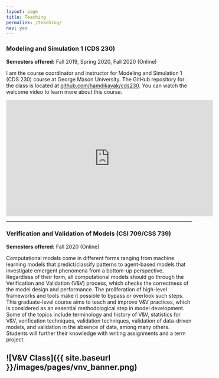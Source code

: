 ```yaml
---
layout: page
title: Teaching
permalink: /teaching/
nav: yes
---
```


### Modeling and Simulation 1 (CDS 230)
**Semesters offered:** Fall 2019, Spring 2020, Fall 2020 (Online)  

I am the course coordinator and instructor for Modeling and Simulation 1 (CDS 230) course at George Mason University. The GitHub repository for the class is located at [github.com/hamdikavak/cds230](https://github.com/hamdikavak/cds230). You can watch the welcome video to learn more about this course.

<iframe width="560" height="315" src="https://www.youtube.com/embed/H43B112zfuY" frameborder="0" allow="accelerometer; autoplay; encrypted-media; gyroscope; picture-in-picture" allowfullscreen></iframe>

---
### Verification and Validation of Models (CSI 709/CSS 739)
**Semesters offered:** Fall 2020 (Online)  

Computational models come in different forms ranging from machine learning models that predict/classify patterns to agent-based models that investigate emergent phenomena from a bottom-up perspective. Regardless of their form, all computational models should go through the Verification and Validation (V&V) process, which checks the correctness of the model design and performance. The proliferation of high-level frameworks and tools make it possible to bypass or overlook such steps. This graduate-level course aims to teach and improve V&V practices, which is considered as an essential methodological step in model development. Some of the topics include terminology and history of V&V, statistics for V&V, verification techniques, validation techniques, validation of data-driven models, and validation in the absence of data, among many others. Students will further their knowledge with writing assignments and a term project.

![V&V Class]({{ site.baseurl }}/images/pages/vnv_banner.png)
---